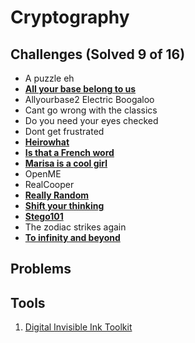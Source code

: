# Cryptography

## Challenges (Solved 9 of 16)
- A puzzle eh
- **[All your base belong to us](Challenges/2-All_your_base_belong_to_us)**
- Allyourbase2 Electric Boogaloo
- Cant go wrong with the classics
- Do you need your eyes checked
- Dont get frustrated
- **[Heirowhat](Challenges/7-Heirowhat)**
- **[Is that a French word](Challenges/8-Is_that_a_French_word)**
- **[Marisa is a cool girl](Challenges/9-Marisa_is_a_cool_girl)**
- OpenME
- RealCooper
- **[Really Random](Challenges/12-Really_Rand)**
- **[Shift your thinking](Challenges/13-Shift_your_thinking)**
- **[Stego101](Challenges/14-Stego101)**
- The zodiac strikes again
- **[To infinity and beyond](Challenges/16-To_infinity_and_beyond)**

## Problems

## Tools
1. [Digital Invisible Ink Toolkit](http://diit.sourceforge.net/)

